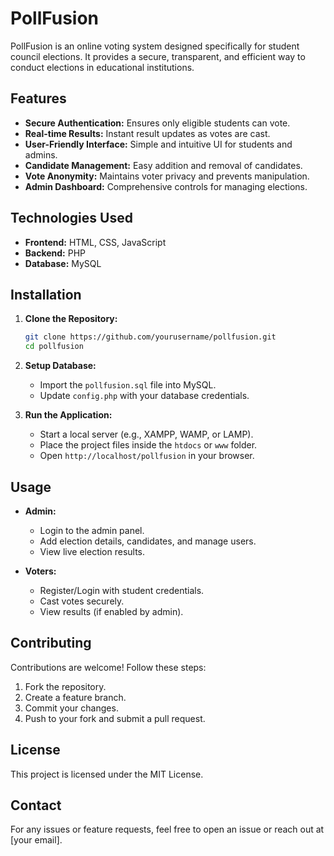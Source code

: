 # PollFusion

PollFusion is an online voting system designed specifically for student council elections. It provides a secure, transparent, and efficient way to conduct elections in educational institutions.

## Features

- **Secure Authentication:** Ensures only eligible students can vote.
- **Real-time Results:** Instant result updates as votes are cast.
- **User-Friendly Interface:** Simple and intuitive UI for students and admins.
- **Candidate Management:** Easy addition and removal of candidates.
- **Vote Anonymity:** Maintains voter privacy and prevents manipulation.
- **Admin Dashboard:** Comprehensive controls for managing elections.

## Technologies Used

- **Frontend:** HTML, CSS, JavaScript
- **Backend:** PHP
- **Database:** MySQL

## Installation

1. **Clone the Repository:**
   ```bash
   git clone https://github.com/yourusername/pollfusion.git
   cd pollfusion
   ```
2. **Setup Database:**
   - Import the `pollfusion.sql` file into MySQL.
   - Update `config.php` with your database credentials.

3. **Run the Application:**
   - Start a local server (e.g., XAMPP, WAMP, or LAMP).
   - Place the project files inside the `htdocs` or `www` folder.
   - Open `http://localhost/pollfusion` in your browser.

## Usage

- **Admin:**
  - Login to the admin panel.
  - Add election details, candidates, and manage users.
  - View live election results.

- **Voters:**
  - Register/Login with student credentials.
  - Cast votes securely.
  - View results (if enabled by admin).

## Contributing

Contributions are welcome! Follow these steps:
1. Fork the repository.
2. Create a feature branch.
3. Commit your changes.
4. Push to your fork and submit a pull request.

## License

This project is licensed under the MIT License.

## Contact

For any issues or feature requests, feel free to open an issue or reach out at [your email].
